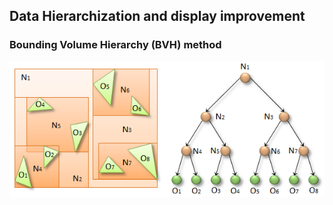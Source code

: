 ## Data Hierarchization and display improvement

### Bounding Volume Hierarchy (BVH) method

![BVH](../images/fig03-bvh.png)

